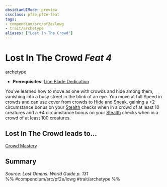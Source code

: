 ```yaml
---
obsidianUIMode: preview
cssclass: pf2e,pf2e-feat
tags:
- compendium/src/pf2e/lowg
- trait/archetype
aliases: ["Lost In The Crowd"]
---
```

# Lost In The Crowd  *Feat 4*  
[archetype](../../Rules/traits/archetype.md)  

- **Prerequisites**: [Lion Blade Dedication](lion-blade-dedication-lowg.md)

You've learned how to move as one with crowds and hide among them, vanishing into a busy street in the blink of an eye. You move at full Speed in crowds and can use cover from crowds to [Hide](../../Rules/actions/hide.md) and [Sneak](../../Rules/actions/sneak.md), gaining a +2 circumstance bonus on your [Stealth](../skills.md#Stealth) checks when in a crowd of at least 10 creatures and a +4 circumstance bonus on your [Stealth](../skills.md#Stealth) checks when in a crowd of at least 100 creatures.

## Lost In The Crowd leads to...

[Crowd Mastery](crowd-mastery-lowg.md)

## Summary

*Source: Lost Omens: World Guide p. 131*  
%% #compendium/src/pf2e/lowg #trait/archetype %%